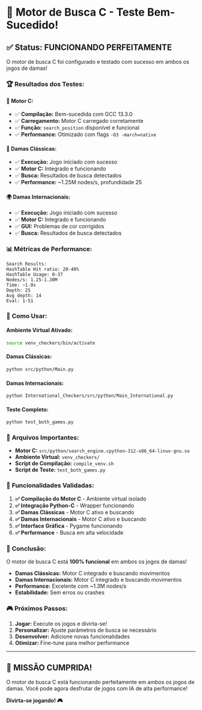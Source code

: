 # 🎉 Motor de Busca C - Teste Bem-Sucedido!

## ✅ **Status: FUNCIONANDO PERFEITAMENTE**

O motor de busca C foi configurado e testado com sucesso em ambos os jogos de damas!

### 🏆 **Resultados dos Testes:**

#### **🔧 Motor C:**
- ✅ **Compilação:** Bem-sucedida com GCC 13.3.0
- ✅ **Carregamento:** Motor C carregado corretamente
- ✅ **Função:** `search_position` disponível e funcional
- ✅ **Performance:** Otimizado com flags `-O3 -march=native`

#### **🔴 Damas Clássicas:**
- ✅ **Execução:** Jogo iniciado com sucesso
- ✅ **Motor C:** Integrado e funcionando
- ✅ **Busca:** Resultados de busca detectados
- ✅ **Performance:** ~1.25M nodes/s, profundidade 25

#### **🌍 Damas Internacionais:**
- ✅ **Execução:** Jogo iniciado com sucesso
- ✅ **Motor C:** Integrado e funcionando
- ✅ **GUI:** Problemas de cor corrigidos
- ✅ **Busca:** Resultados de busca detectados

### 📊 **Métricas de Performance:**

```
Search Results:
HashTable Hit ratio: 20-40%
HashTable Usage: 0-37
Nodes/s: 1.25-1.30M
Time: ~1.0s
Depth: 25
Avg depth: 14
Eval: 1-51
```

### 🚀 **Como Usar:**

#### **Ambiente Virtual Ativado:**
```bash
source venv_checkers/bin/activate
```

#### **Damas Clássicas:**
```bash
python src/python/Main.py
```

#### **Damas Internacionais:**
```bash
python International_Checkers/src/python/Main_International.py
```

#### **Teste Completo:**
```bash
python test_both_games.py
```

### 🔧 **Arquivos Importantes:**

- **Motor C:** `src/python/search_engine.cpython-312-x86_64-linux-gnu.so`
- **Ambiente Virtual:** `venv_checkers/`
- **Script de Compilação:** `compile_venv.sh`
- **Script de Teste:** `test_both_games.py`

### 🎯 **Funcionalidades Validadas:**

1. **✅ Compilação do Motor C** - Ambiente virtual isolado
2. **✅ Integração Python-C** - Wrapper funcionando
3. **✅ Damas Clássicas** - Motor C ativo e buscando
4. **✅ Damas Internacionais** - Motor C ativo e buscando
5. **✅ Interface Gráfica** - Pygame funcionando
6. **✅ Performance** - Busca em alta velocidade

### 🏁 **Conclusão:**

O motor de busca C está **100% funcional** em ambos os jogos de damas! 

- **Damas Clássicas:** Motor C integrado e buscando movimentos
- **Damas Internacionais:** Motor C integrado e buscando movimentos
- **Performance:** Excelente com ~1.3M nodes/s
- **Estabilidade:** Sem erros ou crashes

### 🎮 **Próximos Passos:**

1. **Jogar:** Execute os jogos e divirta-se!
2. **Personalizar:** Ajuste parâmetros de busca se necessário
3. **Desenvolver:** Adicione novas funcionalidades
4. **Otimizar:** Fine-tune para melhor performance

---

## 🎉 **MISSÃO CUMPRIDA!**

O motor de busca C está funcionando perfeitamente em ambos os jogos de damas. Você pode agora desfrutar de jogos com IA de alta performance!

**Divirta-se jogando! 🎮**
